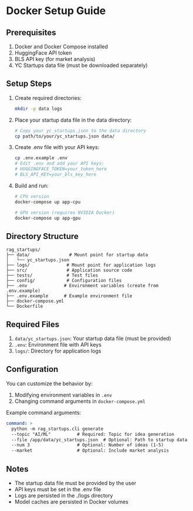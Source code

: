 # Docker Setup Guide

## Prerequisites

1. Docker and Docker Compose installed
2. HuggingFace API token
3. BLS API key (for market analysis)
4. YC Startups data file (must be downloaded separately)

## Setup Steps

1. Create required directories:
   ```bash
   mkdir -p data logs
   ```

2. Place your startup data file in the data directory:
   ```bash
   # Copy your yc_startups.json to the data directory
   cp path/to/your/yc_startups.json data/
   ```

3. Create .env file with your API keys:
   ```bash
   cp .env.example .env
   # Edit .env and add your API keys:
   # HUGGINGFACE_TOKEN=your_token_here
   # BLS_API_KEY=your_bls_key_here
   ```

4. Build and run:
   ```bash
   # CPU version
   docker-compose up app-cpu

   # GPU version (requires NVIDIA Docker)
   docker-compose up app-gpu
   ```

## Directory Structure

```
rag_startups/
├── data/               # Mount point for startup data
│   └── yc_startups.json
├── logs/              # Mount point for application logs
├── src/               # Application source code
├── tests/             # Test files
├── config/            # Configuration files
├── .env              # Environment variables (create from .env.example)
├── .env.example      # Example environment file
├── docker-compose.yml
└── Dockerfile
```

## Required Files

1. `data/yc_startups.json`: Your startup data file (must be provided)
2. `.env`: Environment file with API keys
3. `logs/`: Directory for application logs

## Configuration

You can customize the behavior by:

1. Modifying environment variables in `.env`
2. Changing command arguments in `docker-compose.yml`

Example command arguments:
```yaml
command: >
  python -m rag_startups.cli generate
  --topic "AI/ML"          # Required: Topic for idea generation
  --file /app/data/yc_startups.json  # Optional: Path to startup data
  --num 3                  # Optional: Number of ideas (1-5)
  --market                 # Optional: Include market analysis
```

## Notes

- The startup data file must be provided by the user
- API keys must be set in the .env file
- Logs are persisted in the ./logs directory
- Model caches are persisted in Docker volumes
